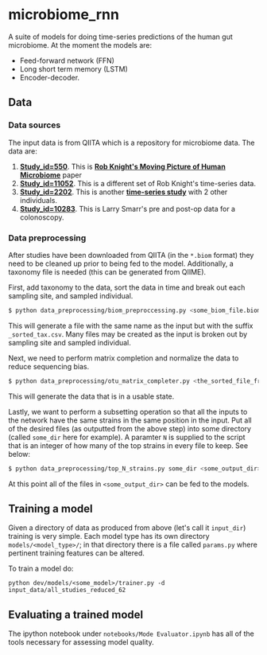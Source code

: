 # microbiome_rnn
A suite of models for doing time-series predictions of the human gut microbiome.
At the moment the models are:
+ Feed-forward network (FFN)
+ Long short term memory (LSTM)
+ Encoder-decoder.

## Data
### Data sources
The input data is from QIITA which is a repository for microbiome data. The data are:
1. [__Study_id=550__]("https://qiita.ucsd.edu/study/description/550"). This is [__Rob Knight's Moving Picture of Human Microbiome__]("http://dx.doi.org/10.1186/gb-2011-12-5-r50") paper
2. [__Study_id=11052__]("https://qiita.ucsd.edu/study/description/11052"). This is a different set of Rob Knight's time-series data.
3. [__Study_id=2202__]("https://qiita.ucsd.edu/study/description/2202"). This is another [__time-series study__]("http://dx.doi.org/10.1186/gb-2014-15-7-r89") with 2 other individuals.
4. [__Study_id=10283__]("https://qiita.ucsd.edu/study/description/10283"). This is Larry Smarr's pre and post-op data for a colonoscopy.

### Data preprocessing
After studies have been downloaded from QIITA (in the `*.biom` format) they need to be cleaned up prior to being fed to the model. Additionally, a taxonomy file is needed (this can be generated from QIIME).


First, add taxonomy to the data, sort the data in time and break out each sampling site, and sampled individual.
```bash
$ python data_preprocessing/biom_preproccessing.py <some_biom_file.biom> <corresponding_taxonomy_file.txt>
```
This will generate a file with the same name as the input but with the suffix `_sorted_tax.csv`. Many files may be created as the input is broken out by sampling site and sampled individual.

Next, we need to perform matrix completion and normalize the data to reduce sequencing bias.
```bash
$ python data_preprocessing/otu_matrix_completer.py <the_sorted_file_from_above.csv>
```

This will generate the data that is in a usable state.

Lastly, we want to perform a subsetting operation so that all the inputs to the network have the same strains in the same position in the input. Put all of the desired files (as outputted from the above step) into some directory (called `some_dir` here for example). A paramter `N` is supplied to the script that is an integer of how many of the top strains in every file to keep. See below:

```bash
$ python data_preprocessing/top_N_strains.py some_dir <some_output_dir> N
```
At this point all of the files in `<some_output_dir>` can be fed to the models.

## Training a model
Given a directory of data as produced from above (let's call it `input_dir`) training is very simple. Each model type has its own directory `models/<model_type>/`; in that directory there is a file called `params.py` where pertinent training features can be altered.

To train a model do:
```
python dev/models/<some_model>/trainer.py -d input_data/all_studies_reduced_62
```

## Evaluating a trained model
The ipython notebook under `notebooks/Mode Evaluator.ipynb` has all of the tools necessary for assessing model quality.
